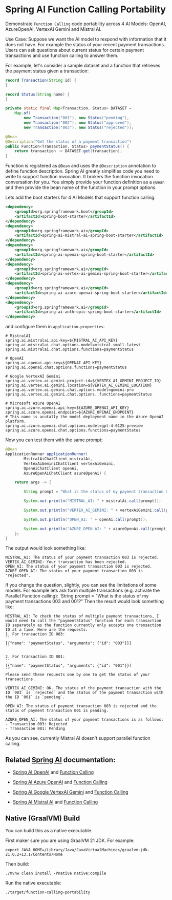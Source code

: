 # Spring AI Function Calling Portability

Demonstrate `Function Calling` code portability across 4 AI Models: OpenAI, AzureOpenAI, VertexAI Gemini and Mistral AI.

Use Case: Suppose we want the AI model to respond with information that it does not have.
For example the status of your recent payment transactions.
Users can ask questions about current status for certain payment transactions and use function calling to answer them.

For example, let's consider a sample dataset and a function that retrieves the payment status given a transaction:
   
```java
record Transaction(String id) {
}

record Status(String name) {
}

private static final Map<Transaction, Status> DATASET =
	Map.of(
		new Transaction("001"), new Status("pending"),
		new Transaction("002"), new Status("approved"),
		new Transaction("003"), new Status("rejected"));

@Bean
@Description("Get the status of a payment transaction")
public Function<Transaction, Status> paymentStatus() {
	return transaction -> DATASET.get(transaction);
}
```

Function is registered as `@Bean` and uses the `@Description` annotation to define function description.
Spring AI greatly simplifies code you need to write to support function invocation.
It brokers the function invocation conversation for you.
You simply provide your function definition as a `@Bean` and then provide the bean name of the function in your prompt options.

Lets add the boot starters for 4 AI Models that support function calling:

```xml
<dependency>
	<groupId>org.springframework.boot</groupId>
	<artifactId>spring-boot-starter</artifactId>
</dependency>
<dependency>
	<groupId>org.springframework.ai</groupId>
	<artifactId>spring-ai-mistral-ai-spring-boot-starter</artifactId>
</dependency>
<dependency>
	<groupId>org.springframework.ai</groupId>
	<artifactId>spring-ai-openai-spring-boot-starter</artifactId>
</dependency>
<dependency>
	<groupId>org.springframework.ai</groupId>
	<artifactId>spring-ai-vertex-ai-gemini-spring-boot-starter</artifactId>
</dependency>
<dependency>
	<groupId>org.springframework.ai</groupId>
	<artifactId>spring-ai-azure-openai-spring-boot-starter</artifactId>
</dependency>
<dependency>
	<groupId>org.springframework.ai</groupId>
	<artifactId>spring-ai-anthropic-spring-boot-starter</artifactId>
</dependency>
```

and configure them in `application.properties`:

```
# MistralAI
spring.ai.mistralai.api-key=${MISTRAL_AI_API_KEY}
spring.ai.mistralai.chat.options.model=mistral-small-latest
spring.ai.mistralai.chat.options.functions=paymentStatus

# OpenAI
spring.ai.openai.api-key=${OPENAI_API_KEY}
spring.ai.openai.chat.options.functions=paymentStatus

# Google VertexAI Gemini
spring.ai.vertex.ai.gemini.project-id=${VERTEX_AI_GEMINI_PROJECT_ID}
spring.ai.vertex.ai.gemini.location=${VERTEX_AI_GEMINI_LOCATION}
spring.ai.vertex.ai.gemini.chat.options.model=gemini-pro
spring.ai.vertex.ai.gemini.chat.options..functions=paymentStatus

# Microsoft Azure OpenAI
spring.ai.azure.openai.api-key=${AZURE_OPENAI_API_KEY}
spring.ai.azure.openai.endpoint=${AZURE_OPENAI_ENDPOINT}
# This name is acutally the model deployment name in the Azure OpenAI platform.
spring.ai.azure.openai.chat.options.model=gpt-4-0125-preview
spring.ai.azure.openai.chat.options.functions=paymentStatus
```

Now you can test them with the same prompt:

```java
@Bean
ApplicationRunner applicationRunner(
		MistralAiChatClient mistralAi,
		VertexAiGeminiChatClient vertexAiGemini,
		OpenAiChatClient openAi,
		AzureOpenAiChatClient azureOpenAi) {

	return args -> {

		String prompt = "What is the status of my payment transaction 003?";

		System.out.println("MISTRAL_AI: " + mistralAi.call(prompt));

		System.out.println("VERTEX_AI_GEMINI: " + vertexAiGemini.call(prompt));

		System.out.println("OPEN_AI: " + openAi.call(prompt));

		System.out.println("AZURE_OPEN_AI: " + azureOpenAi.call(prompt));
	};
}
```

The output would look something like:

```
MISTRAL_AI: The status of your payment transaction 003 is rejected.
VERTEX_AI_GEMINI: Your transaction has been rejected.
OPEN_AI: The status of your payment transaction 003 is rejected.
AZURE_OPEN_AI: The status of your payment transaction 003 is "rejected".
```

If you change the question, slightly, you can see the limitations of some models.
For example lets ask form multiple transactions (e.g. activate the Parallel Function calling):
`String prompt = "What is the status of my payment transactions 003 and 001?"
Then the result would look something like:

```
MISTRAL_AI: To check the status of multiple payment transactions, I would need to call the "paymentStatus" function for each transaction ID separately as the function currently only accepts one transaction ID at a time. Here are the requests:
1. For transaction ID 003:
``
[{"name": "paymentStatus", "arguments": {"id": "003"}}]
``

2. For transaction ID 001:
``
[{"name": "paymentStatus", "arguments": {"id": "001"}}]
``
Please send these requests one by one to get the status of your transactions.

VERTEX_AI_GEMINI: OK. The status of the payment transaction with the ID `003` is `rejected` and the status of the payment transaction with the ID `001` is `pending`.

OPEN_AI: The status of payment transaction 003 is rejected and the status of payment transaction 001 is pending.

AZURE_OPEN_AI: The status of your payment transactions is as follows:
- Transaction 003: Rejected
- Transaction 001: Pending
```

As you can see, currently Mistral AI doesn't support parallel function calling.

## Related [Spring AI](https://docs.spring.io/spring-ai/reference/0.8-SNAPSHOT/) documentation:

* [Spring AI OpenAI](https://docs.spring.io/spring-ai/reference/0.8-SNAPSHOT/api/clients/openai-chat.html) and [Function Calling](https://docs.spring.io/spring-ai/reference/0.8-SNAPSHOT/api/clients/functions/openai-chat-functions.html)

* [Spring AI Azure OpenAI](https://docs.spring.io/spring-ai/reference/0.8-SNAPSHOT/api/clients/azure-openai-chat.html) and [Function Calling](https://docs.spring.io/spring-ai/reference/0.8-SNAPSHOT/api/clients/functions/azure-open-ai-chat-functions.html)

* [Spring AI Google VertexAI Gemini](https://docs.spring.io/spring-ai/reference/0.8-SNAPSHOT/api/clients/vertexai-gemini-chat.html) and [Function Calling](https://docs.spring.io/spring-ai/reference/0.8-SNAPSHOT/api/clients/functions/vertexai-gemini-chat-functions.html)

* [Spring AI Mistral AI](https://docs.spring.io/spring-ai/reference/0.8-SNAPSHOT/api/clients/mistralai-chat.html) and [Function Calling](https://docs.spring.io/spring-ai/reference/0.8-SNAPSHOT/api/clients/functions/mistralai-chat-functions.html)

## Native (GraalVM) Build

You can build this as a native executable.

First maker sure you are using GraalVM 21 JDK. For example:

```
export JAVA_HOME=/Library/Java/JavaVirtualMachines/graalvm-jdk-21.0.2+13.1/Contents/Home
```

Then build:

```
./mvnw clean install -Pnative native:compile
```

Run the native executable:

```
./target/function-calling-portability
```
